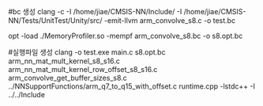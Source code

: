 #bc 생성
clang -c -I /home/jiae/CMSIS-NN/Include/ -I /home/jiae/CMSIS-NN/Tests/UnitTest/Unity/src/ -emit-llvm arm_convolve_s8.c -o test.bc

opt -load ./MemoryProfiler.so -mempf arm_convolve_s8.bc -o s8.opt.bc

#실행파일 생성
clang -o test.exe main.c s8.opt.bc arm_nn_mat_mult_kernel_s8_s16.c arm_nn_mat_mult_kernel_row_offset_s8_s16.c arm_convolve_get_buffer_sizes_s8.c ../NNSupportFunctions/arm_q7_to_q15_with_offset.c runtime.cpp -lstdc++ -I ../../Include
